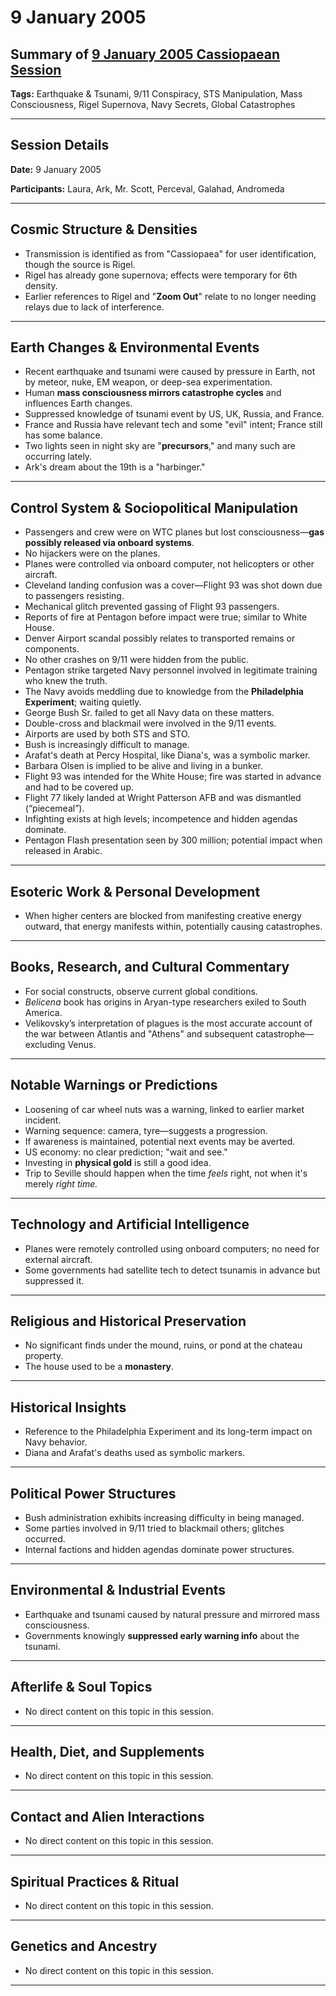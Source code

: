# 9 January 2005

## Summary of [9 January 2005 Cassiopaean Session](https://cassiopaea.org/forum/threads/session-9-january-2005.20997/)

**Tags:** Earthquake & Tsunami, 9/11 Conspiracy, STS Manipulation, Mass Consciousness, Rigel Supernova, Navy Secrets, Global Catastrophes

---


## Session Details

**Date:** 9 January 2005

**Participants:** Laura, Ark, Mr. Scott, Perceval, Galahad, Andromeda

---


## Cosmic Structure & Densities

- Transmission is identified as from "Cassiopaea" for user identification, though the source is Rigel.
- Rigel has already gone supernova; effects were temporary for 6th density.
- Earlier references to Rigel and "**Zoom Out**" relate to no longer needing relays due to lack of interference.

---


## Earth Changes & Environmental Events

- Recent earthquake and tsunami were caused by pressure in Earth, not by meteor, nuke, EM weapon, or deep-sea experimentation.
- Human **mass consciousness mirrors catastrophe cycles** and influences Earth changes.
- Suppressed knowledge of tsunami event by US, UK, Russia, and France.
- France and Russia have relevant tech and some "evil" intent; France still has some balance.
- Two lights seen in night sky are "**precursors**," and many such are occurring lately.
- Ark's dream about the 19th is a "harbinger."

---


## Control System & Sociopolitical Manipulation

- Passengers and crew were on WTC planes but lost consciousness—**gas possibly released via onboard systems**.
- No hijackers were on the planes.
- Planes were controlled via onboard computer, not helicopters or other aircraft.
- Cleveland landing confusion was a cover—Flight 93 was shot down due to passengers resisting.
- Mechanical glitch prevented gassing of Flight 93 passengers.
- Reports of fire at Pentagon before impact were true; similar to White House.
- Denver Airport scandal possibly relates to transported remains or components.
- No other crashes on 9/11 were hidden from the public.
- Pentagon strike targeted Navy personnel involved in legitimate training who knew the truth.
- The Navy avoids meddling due to knowledge from the **Philadelphia Experiment**; waiting quietly.
- George Bush Sr. failed to get all Navy data on these matters.
- Double-cross and blackmail were involved in the 9/11 events.
- Airports are used by both STS and STO.
- Bush is increasingly difficult to manage.
- Arafat's death at Percy Hospital, like Diana's, was a symbolic marker.
- Barbara Olsen is implied to be alive and living in a bunker.
- Flight 93 was intended for the White House; fire was started in advance and had to be covered up.
- Flight 77 likely landed at Wright Patterson AFB and was dismantled (“piecemeal”).
- Infighting exists at high levels; incompetence and hidden agendas dominate.
- Pentagon Flash presentation seen by 300 million; potential impact when released in Arabic.

---


## Esoteric Work & Personal Development

- When higher centers are blocked from manifesting creative energy outward, that energy manifests within, potentially causing catastrophes.

---


## Books, Research, and Cultural Commentary

- For social constructs, observe current global conditions.
- *Belicena* book has origins in Aryan-type researchers exiled to South America.
- Velikovsky’s interpretation of plagues is the most accurate account of the war between Atlantis and "Athens" and subsequent catastrophe—excluding Venus.

---


## Notable Warnings or Predictions

- Loosening of car wheel nuts was a warning, linked to earlier market incident.
- Warning sequence: camera, tyre—suggests a progression.
- If awareness is maintained, potential next events may be averted.
- US economy: no clear prediction; "wait and see."
- Investing in **physical gold** is still a good idea.
- Trip to Seville should happen when the time *feels* right, not when it's merely *right time.*

---


## Technology and Artificial Intelligence

- Planes were remotely controlled using onboard computers; no need for external aircraft.
- Some governments had satellite tech to detect tsunamis in advance but suppressed it.

---


## Religious and Historical Preservation

- No significant finds under the mound, ruins, or pond at the chateau property.
- The house used to be a **monastery**.

---


## Historical Insights

- Reference to the Philadelphia Experiment and its long-term impact on Navy behavior.
- Diana and Arafat's deaths used as symbolic markers.

---


## Political Power Structures

- Bush administration exhibits increasing difficulty in being managed.
- Some parties involved in 9/11 tried to blackmail others; glitches occurred.
- Internal factions and hidden agendas dominate power structures.

---


## Environmental & Industrial Events

- Earthquake and tsunami caused by natural pressure and mirrored mass consciousness.
- Governments knowingly **suppressed early warning info** about the tsunami.

---



## Afterlife & Soul Topics

- No direct content on this topic in this session.

---


## Health, Diet, and Supplements

- No direct content on this topic in this session.

---


## Contact and Alien Interactions

- No direct content on this topic in this session.

---


## Spiritual Practices & Ritual

- No direct content on this topic in this session.

---


## Genetics and Ancestry

- No direct content on this topic in this session.

---


